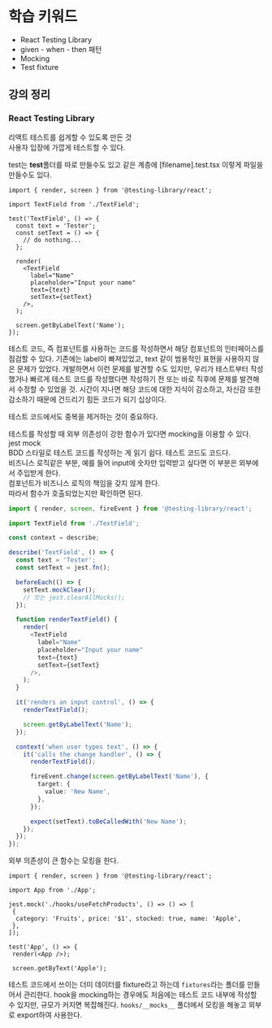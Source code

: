# 학습 키워드

- React Testing Library
- given - when - then 패턴
- Mocking
- Test fixture

## 강의 정리

### React Testing Library

리액트 테스트를 쉽게할 수 있도록 만든 것  
사용자 입장에 가깝게 테스트할 수 있다.

test는 **test**폴더를 따로 만들수도 있고 같은 계층에 [filename].test.tsx 이렇게 파일을 만들수도 있다.

```tsx
import { render, screen } from '@testing-library/react';

import TextField from './TextField';

test('TextField', () => {
  const text = 'Tester';
  const setText = () => {
    // do nothing...
  };

  render(
    <TextField
      label="Name"
      placeholder="Input your name"
      text={text}
      setText={setText}
    />,
  );

  screen.getByLabelText('Name');
});
```

테스트 코드, 즉 컴포넌트를 사용하는 코드를 작성하면서 해당 컴포넌트의 인터페이스를 점검할 수 있다. 기존에는 label이 빠져있었고, text 같이 범용적인 표현을 사용하지 않은 문제가 있었다. 개발하면서 이런 문제를 발견할 수도 있지만, 우리가 테스트부터 작성했거나 빠르게 테스트 코드를 작성했다면 작성하기 전 또는 바로 직후에 문제를 발견해서 수정할 수 있었을 것. 시간이 지나면 해당 코드에 대한 지식이 감소하고, 자신감 또한 감소하기 때문에 건드리기 힘든 코드가 되기 십상이다.

테스트 코드에서도 중복을 제거하는 것이 중요하다.

테스트를 작성할 때 외부 의존성이 강한 함수가 있다면 mocking을 이용할 수 있다. jest mock  
BDD 스타일로 테스트 코드를 작성하는 게 읽기 쉽다. 테스트 코드도 코드다.  
비즈니스 로직같은 부분, 예를 들어 input에 숫자만 입력받고 싶다면 이 부분은 외부에서 주입받게 한다.  
컴포넌트가 비즈니스 로직의 책임을 갖지 않게 한다.  
따라서 함수가 호출되었는지만 확인하면 된다.

```ts
import { render, screen, fireEvent } from '@testing-library/react';

import TextField from './TextField';

const context = describe;

describe('TextField', () => {
  const text = 'Tester';
  const setText = jest.fn();

  beforeEach(() => {
    setText.mockClear();
    // 또는 jest.clearAllMocks();
  });

  function renderTextField() {
    render(
      <TextField
        label="Name"
        placeholder="Input your name"
        text={text}
        setText={setText}
      />,
    );
  }

  it('renders an input control', () => {
    renderTextField();

    screen.getByLabelText('Name');
  });

  context('when user types text', () => {
    it('calls the change handler', () => {
      renderTextField();

      fireEvent.change(screen.getByLabelText('Name'), {
        target: {
          value: 'New Name',
        },
      });

      expect(setText).toBeCalledWith('New Name');
    });
  });
});
```

외부 의존성이 큰 함수는 모킹을 한다.

```tsx
import { render, screen } from '@testing-library/react';

import App from './App';

jest.mock('./hooks/useFetchProducts', () => () => [
 {
  category: 'Fruits', price: '$1', stocked: true, name: 'Apple',
 },
]);

test('App', () => {
 render(<App />);

 screen.getByText('Apple');
```

테스트 코드에서 쓰이는 더미 데이터를 fixture라고 하는데 `fixtures`라는 폴더를 만들어서 관리한다.
hook을 mocking하는 경우에도 처음에는 테스트 코드 내부에 작성할 수 있지만, 규모가 커지면 복잡해진다.
`hooks/__mocks__` 폴더에서 모킹을 해놓고 외부로 export하여 사용한다.
